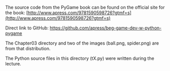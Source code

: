 
The source code from the PyGame book can be found on the official site for the book: 
[http://www.apress.com/9781590598726?gtmf=s](http://www.apress.com/9781590598726?gtmf=s)

Direct link to GitHub:
https://github.com/apress/beg-game-dev-w-python-pygame

The Chapter03 directory and two of the images (ball.png, spider.png) are from that distribution. 

The Python source files in this directory (tX.py) were written during the lecture.




